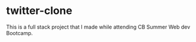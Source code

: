 # twitter-clone
This is a full stack project that I made while attending CB Summer Web dev Bootcamp.
